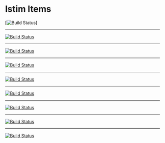 # Istim Items

[![Build Status](https://travis-ci.org/istim/istim-item.png?branch=master)]

---------------------------------------

[![Build Status](http://lucasfercunha.com/repo/01.png)](http://lucasfercunha.com/repo/01.png)

---------------------------------------

[![Build Status](http://lucasfercunha.com/repo/02.png)](http://lucasfercunha.com/repo/02.png)

---------------------------------------

[![Build Status](http://lucasfercunha.com/repo/03.png)](http://lucasfercunha.com/repo/03.png)

---------------------------------------

[![Build Status](http://lucasfercunha.com/repo/04.png)](http://lucasfercunha.com/repo/04.png)

---------------------------------------

[![Build Status](http://lucasfercunha.com/repo/05.png)](http://lucasfercunha.com/repo/05.png)

---------------------------------------

[![Build Status](http://lucasfercunha.com/repo/06.png)](http://lucasfercunha.com/repo/06.png)

---------------------------------------

[![Build Status](http://lucasfercunha.com/repo/07.png)](http://lucasfercunha.com/repo/07.png)

---------------------------------------

[![Build Status](http://lucasfercunha.com/repo/08.png)](http://lucasfercunha.com/repo/08.png)
